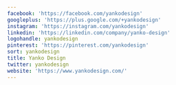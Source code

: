 ```yaml
---
facebook: 'https://facebook.com/yankodesign'
googleplus: 'https://plus.google.com/+yankodesign'
instagram: 'https://instagram.com/yankodesign'
linkedin: 'https://linkedin.com/company/yanko-design'
logohandle: yankodesign
pinterest: 'https://pinterest.com/yankodesign'
sort: yankodesign
title: Yanko Design
twitter: yankodesign
website: 'https://www.yankodesign.com/'
---
```

